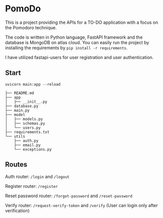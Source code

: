 # PomoDo

This is a project providing the APIs for a TO-DO application with a focus on the Pomodoro technique.

The code is written in Python language, FastAPI framework and the database is MongoDB on atlas cloud.
You can easily run the project by installing the requirements by ```pip install -r requirements```.

I have utilized fastapi-users for user registration and user authentication.

## Start
```uvicorn main:app --reload```


```
├── README.md
├── app
│   ├── __init__.py
├── database.py
├── main.py
├── model
│   ├── models.py
│   ├── schemas.py
│   └── users.py
├── requirements.txt
└── utils
    ├── auth.py
    ├── email.py
    └── exceptions.py

```


## Routes

Auth router: `/login` and `/logout`

Register router: `/register`

Reset password router: `/forgot-password` and `/reset-password`

Verify router: `/request-verify-token` and `/verify` (User can login only after verification)
